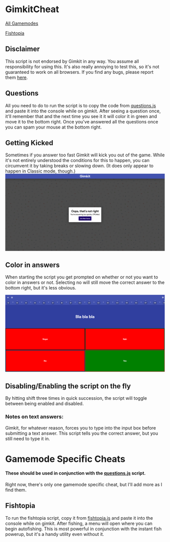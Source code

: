 # GimkitCheat

[All Gamemodes](#questions)

[Fishtopia](#fishtopia)

## Disclaimer

This script is not endorsed by Gimkit in any way. You assume all responsibility for using this. It's also really annoying to test this, so it's not guaranteed to work on all browsers. If you find any bugs, please report them [here](/issues).

## Questions

All you need to do to run the script is to copy the code from [questions.js](/questions.js) and paste it into the console while on gimkit. After seeing a question once, it'll remember that and the next time you see it it will color it in green and move it to the bottom right. Once you've answered all the questions once you can spam your mouse at the bottom right.

## Getting Kicked

Sometimes if you answer too fast Gimkit will kick you out of the game. While it's not entirely understood the conditions for this to happen, you can circumvent it by taking breaks or slowing down. (It does only appear to happen in Classic mode, though.)
![Image: too fast](/images/too_fast.png)

## Color in answers

When starting the script you get prompted on whether or not you want to color in answers or not. Selecting no will still move the correct answer to the bottom right, but it's less obvious.

![Image: what colored in answers look like](/images/correct_example.png)

## Disabling/Enabling the script on the fly

By hitting shift three times in quick succession, the script will toggle between being enabled and disabled.

### Notes on text answers:

Gimkit, for whatever reason, forces you to type into the input box before submitting a text answer. This script tells you the correct answer, but you still need to type it in.

# Gamemode Specific Cheats

#### These should be used in conjunction with the [questions.js](/questions.js) script.

Right now, there's only one gamemode specific cheat, but I'll add more as I find them.

## Fishtopia

To run the fishtopia script, copy it from [fishtopia.js](/gamemodes/fishtopia.js.js) and paste it into the console while on gimkit. After fishing, a menu will open where you can begin autofishing. This is most powerful in conjunction with the instant fish powerup, but it's a handy utility even without it.